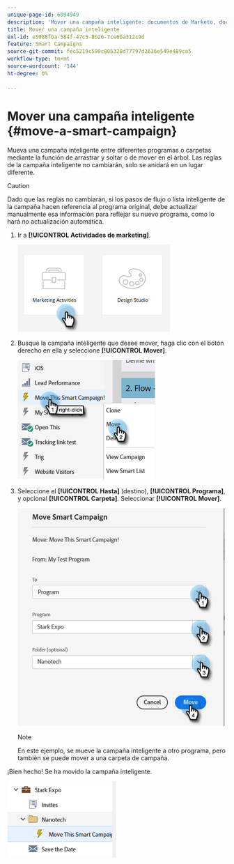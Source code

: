 ```yaml
---
unique-page-id: 6094949
description: 'Mover una campaña inteligente: documentos de Marketo, documentación del producto'
title: Mover una campaña inteligente
exl-id: e5988fba-584f-47c5-8b26-7ce6ba312c9d
feature: Smart Campaigns
source-git-commit: fec5219c599c805328d77797d2636e549e489ca5
workflow-type: tm+mt
source-wordcount: '144'
ht-degree: 0%

---
```


# Mover una campaña inteligente {#move-a-smart-campaign}

Mueva una campaña inteligente entre diferentes programas o carpetas mediante la función de arrastrar y soltar o de mover en el árbol. Las reglas de la campaña inteligente no cambiarán, solo se anidará en un lugar diferente.

>[!CAUTION]
>
>Dado que las reglas no cambiarán, si los pasos de flujo o lista inteligente de la campaña hacen referencia al programa original, debe actualizar manualmente esa información para reflejar su nuevo programa, como lo hará _no_ actualización automática.

1. Ir a **[!UICONTROL Actividades de marketing]**.

   ![](assets/move-a-smart-campaign-1.png)

1. Busque la campaña inteligente que desee mover, haga clic con el botón derecho en ella y seleccione **[!UICONTROL Mover]**.

   ![](assets/move-a-smart-campaign-2.png)

1. Seleccione el **[!UICONTROL Hasta]** (destino), **[!UICONTROL Programa]**, y opcional **[!UICONTROL Carpeta]**. Seleccionar **[!UICONTROL Mover]**.

   ![](assets/move-a-smart-campaign-3.png)

   >[!NOTE]
   >
   >En este ejemplo, se mueve la campaña inteligente a otro programa, pero también se puede mover a una carpeta de campaña.

¡Bien hecho! Se ha movido la campaña inteligente.

![](assets/move-a-smart-campaign-4.png)
